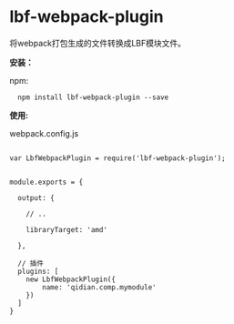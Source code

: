 # lbf-webpack-plugin

将webpack打包生成的文件转换成LBF模块文件。


**安装：**

npm:

```
  npm install lbf-webpack-plugin --save

```


**使用:**

webpack.config.js

```

var LbfWebpackPlugin = require('lbf-webpack-plugin');


module.exports = {

  output: {

    // ..

    libraryTarget: 'amd'

  },

  // 插件
  plugins: [
    new LbfWebpackPlugin({
        name: 'qidian.comp.mymodule'
    })
  ]
}

```
